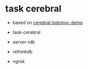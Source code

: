 # task cerebral

- based on [cerebral todomvc demo](https://github.com/christianalfoni/cerebral/tree/master/demo)

- task-cerebral
- server-rdb
- rethinkdb
- ngrok

